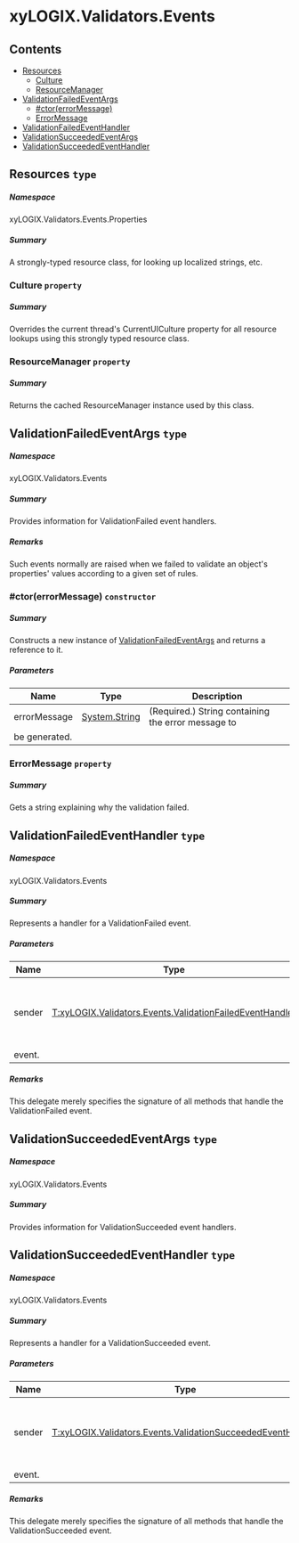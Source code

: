 <a name='assembly'></a>
# xyLOGIX.Validators.Events

## Contents

- [Resources](#T-xyLOGIX-Validators-Events-Properties-Resources 'xyLOGIX.Validators.Events.Properties.Resources')
  - [Culture](#P-xyLOGIX-Validators-Events-Properties-Resources-Culture 'xyLOGIX.Validators.Events.Properties.Resources.Culture')
  - [ResourceManager](#P-xyLOGIX-Validators-Events-Properties-Resources-ResourceManager 'xyLOGIX.Validators.Events.Properties.Resources.ResourceManager')
- [ValidationFailedEventArgs](#T-xyLOGIX-Validators-Events-ValidationFailedEventArgs 'xyLOGIX.Validators.Events.ValidationFailedEventArgs')
  - [#ctor(errorMessage)](#M-xyLOGIX-Validators-Events-ValidationFailedEventArgs-#ctor-System-String- 'xyLOGIX.Validators.Events.ValidationFailedEventArgs.#ctor(System.String)')
  - [ErrorMessage](#P-xyLOGIX-Validators-Events-ValidationFailedEventArgs-ErrorMessage 'xyLOGIX.Validators.Events.ValidationFailedEventArgs.ErrorMessage')
- [ValidationFailedEventHandler](#T-xyLOGIX-Validators-Events-ValidationFailedEventHandler 'xyLOGIX.Validators.Events.ValidationFailedEventHandler')
- [ValidationSucceededEventArgs](#T-xyLOGIX-Validators-Events-ValidationSucceededEventArgs 'xyLOGIX.Validators.Events.ValidationSucceededEventArgs')
- [ValidationSucceededEventHandler](#T-xyLOGIX-Validators-Events-ValidationSucceededEventHandler 'xyLOGIX.Validators.Events.ValidationSucceededEventHandler')

<a name='T-xyLOGIX-Validators-Events-Properties-Resources'></a>
## Resources `type`

##### Namespace

xyLOGIX.Validators.Events.Properties

##### Summary

A strongly-typed resource class, for looking up localized strings, etc.

<a name='P-xyLOGIX-Validators-Events-Properties-Resources-Culture'></a>
### Culture `property`

##### Summary

Overrides the current thread's CurrentUICulture property for all
  resource lookups using this strongly typed resource class.

<a name='P-xyLOGIX-Validators-Events-Properties-Resources-ResourceManager'></a>
### ResourceManager `property`

##### Summary

Returns the cached ResourceManager instance used by this class.

<a name='T-xyLOGIX-Validators-Events-ValidationFailedEventArgs'></a>
## ValidationFailedEventArgs `type`

##### Namespace

xyLOGIX.Validators.Events

##### Summary

Provides information for ValidationFailed event handlers.

##### Remarks

Such events normally are raised when we failed to validate an
object's properties' values according to a given set of rules.

<a name='M-xyLOGIX-Validators-Events-ValidationFailedEventArgs-#ctor-System-String-'></a>
### #ctor(errorMessage) `constructor`

##### Summary

Constructs a new instance of
[ValidationFailedEventArgs](#T-xyLOGIX-Validators-Events-ValidationFailedEventArgs 'xyLOGIX.Validators.Events.ValidationFailedEventArgs') and
returns a reference to it.

##### Parameters

| Name | Type | Description |
| ---- | ---- | ----------- |
| errorMessage | [System.String](http://msdn.microsoft.com/query/dev14.query?appId=Dev14IDEF1&l=EN-US&k=k:System.String 'System.String') | (Required.) String containing the error message to
be generated. |

<a name='P-xyLOGIX-Validators-Events-ValidationFailedEventArgs-ErrorMessage'></a>
### ErrorMessage `property`

##### Summary

Gets a string explaining why the validation failed.

<a name='T-xyLOGIX-Validators-Events-ValidationFailedEventHandler'></a>
## ValidationFailedEventHandler `type`

##### Namespace

xyLOGIX.Validators.Events

##### Summary

Represents a handler for a ValidationFailed event.

##### Parameters

| Name | Type | Description |
| ---- | ---- | ----------- |
| sender | [T:xyLOGIX.Validators.Events.ValidationFailedEventHandler](#T-T-xyLOGIX-Validators-Events-ValidationFailedEventHandler 'T:xyLOGIX.Validators.Events.ValidationFailedEventHandler') | Reference to the instance of the object that raised the
event. |

##### Remarks

This delegate merely specifies the signature of all methods that
handle the ValidationFailed event.

<a name='T-xyLOGIX-Validators-Events-ValidationSucceededEventArgs'></a>
## ValidationSucceededEventArgs `type`

##### Namespace

xyLOGIX.Validators.Events

##### Summary

Provides information for ValidationSucceeded event handlers.

<a name='T-xyLOGIX-Validators-Events-ValidationSucceededEventHandler'></a>
## ValidationSucceededEventHandler `type`

##### Namespace

xyLOGIX.Validators.Events

##### Summary

Represents a handler for a ValidationSucceeded event.

##### Parameters

| Name | Type | Description |
| ---- | ---- | ----------- |
| sender | [T:xyLOGIX.Validators.Events.ValidationSucceededEventHandler](#T-T-xyLOGIX-Validators-Events-ValidationSucceededEventHandler 'T:xyLOGIX.Validators.Events.ValidationSucceededEventHandler') | Reference to the instance of the object that raised the
event. |

##### Remarks

This delegate merely specifies the signature of all methods that
handle the ValidationSucceeded event.
